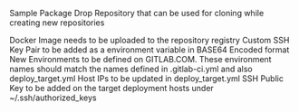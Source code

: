 Sample Package Drop Repository that can be used for cloning while creating new repositories

Docker Image needs to be uploaded to the repository registry
Custom SSH Key Pair to be added as a environment variable in BASE64 Encoded format
New Environments to be defined on GITLAB.COM. These environment names should match the names defined in .gitlab-ci.yml and also deploy_target.yml
Host IPs to be updated in deploy_target.yml
SSH Public Key to be added on the target deployment hosts under ~/.ssh/authorized_keys
